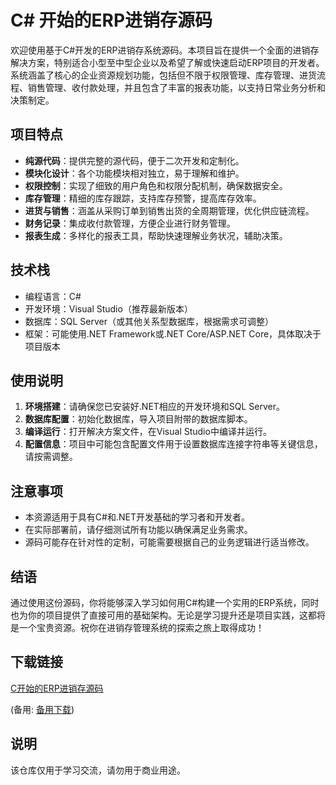# C# 开始的ERP进销存源码

欢迎使用基于C#开发的ERP进销存系统源码。本项目旨在提供一个全面的进销存解决方案，特别适合小型至中型企业以及希望了解或快速启动ERP项目的开发者。系统涵盖了核心的企业资源规划功能，包括但不限于权限管理、库存管理、进货流程、销售管理、收付款处理，并且包含了丰富的报表功能，以支持日常业务分析和决策制定。

## 项目特点

- **纯源代码**：提供完整的源代码，便于二次开发和定制化。
- **模块化设计**：各个功能模块相对独立，易于理解和维护。
- **权限控制**：实现了细致的用户角色和权限分配机制，确保数据安全。
- **库存管理**：精细的库存跟踪，支持库存预警，提高库存效率。
- **进货与销售**：涵盖从采购订单到销售出货的全周期管理，优化供应链流程。
- **财务记录**：集成收付款管理，方便企业进行财务管理。
- **报表生成**：多样化的报表工具，帮助快速理解业务状况，辅助决策。

## 技术栈

- 编程语言：C#
- 开发环境：Visual Studio（推荐最新版本）
- 数据库：SQL Server（或其他关系型数据库，根据需求可调整）
- 框架：可能使用.NET Framework或.NET Core/ASP.NET Core，具体取决于项目版本

## 使用说明

1. **环境搭建**：请确保您已安装好.NET相应的开发环境和SQL Server。
2. **数据库配置**：初始化数据库，导入项目附带的数据库脚本。
3. **编译运行**：打开解决方案文件，在Visual Studio中编译并运行。
4. **配置信息**：项目中可能包含配置文件用于设置数据库连接字符串等关键信息，请按需调整。

## 注意事项

- 本资源适用于具有C#和.NET开发基础的学习者和开发者。
- 在实际部署前，请仔细测试所有功能以确保满足业务需求。
- 源码可能存在针对性的定制，可能需要根据自己的业务逻辑进行适当修改。

## 结语

通过使用这份源码，你将能够深入学习如何用C#构建一个实用的ERP系统，同时也为你的项目提供了直接可用的基础架构。无论是学习提升还是项目实践，这都将是一个宝贵资源。祝你在进销存管理系统的探索之旅上取得成功！

## 下载链接
[C开始的ERP进销存源码](https://pan.quark.cn/s/c2472f89512d) 

(备用: [备用下载](https://pan.baidu.com/s/1waiKj83gnlxJb09xveuvAw?pwd=1234))

## 说明

该仓库仅用于学习交流，请勿用于商业用途。
